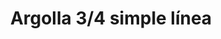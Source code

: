 ---
title: Argolla 3/4 simple línea
date: 
draft: false

# descripcion
description : Argollas de plata con microcubic cierre con pasante

materials: Plata 925

color: Plateado

dimensions: 1,8 diam 0,2 ancho

code: 01-11-0352

type: "Aros"

categories: []

# Images
# first image will be shown in the product page
images:
  # - image: "images/path_to_image"
  # La ubicacion de las imagenes es imagenes/Aros/Aros.Argollas/01-11-0352-argolla-3/4-simple-linea
  - image: "./images/aros/argollas/01-11-0352-argolla-3_4-simple-linea_a.JPG"
  - image: "./images/aros/argollas/01-11-0352-argolla-3_4-simple-linea_b.JPG"
---